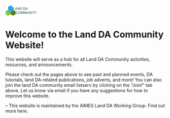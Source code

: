 <img src="./images/Land_DA_LOGO.png" alt = "Land DA Logo" width="20%">
                                                      
# Welcome to the Land DA Community Website!
This website will serve as a hub for all Land DA Community activities, resources, and announcements.

Please check out the pages above to see past and planned events, DA tutorials, land DA-related publications, job adverts, and more! You can also join the land DA community email listserv by clicking on the “Join!” tab above. Let us know via email if you have any suggestions for how to improve this website.

– This website is maintained by the AIMES Land DA Working Group. Find out more here.
